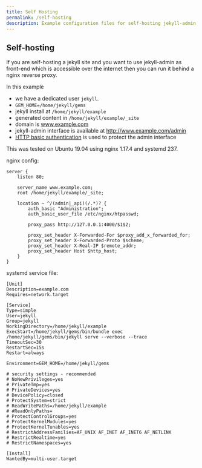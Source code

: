 ```yaml
---
title: Self Hosting
permalink: /self-hosting
description: Example configuration files for self-hosting jekyll-admin
---
```


## Self-hosting

If you are self-hosting a jekyll site and you want to use jekyll-admin as front-end
which is accessible over the internet then you can run it behind a nginx reverse proxy.

In this example 
- we have a dedicated user `jekyll`. 
- `GEM_HOME=/home/jekyll/gems`
- jekyll install at `/home/jekyll/example`
- generated content in `/home/jekyll/example/_site`
- domain is www.example.com
- jekyll-admin interface is available at http://www.example.com/admin
- [HTTP basic authentication](https://docs.nginx.com/nginx/admin-guide/security-controls/configuring-http-basic-authentication/) is used to protect the admin interface

This was tested on Ubuntu 19.04 using nginx 1.17.4 and systemd 237.

nginx config:

```nginx
server {
    listen 80;

    server_name www.example.com;
    root /home/jekyll/example/_site;

    location ~ ^/(admin|_api)(/.*)? {
        auth_basic "Administration";
        auth_basic_user_file /etc/nginx/htpasswd;

        proxy_pass http://127.0.0.1:4000/$1$2;

        proxy_set_header X-Forwarded-For $proxy_add_x_forwarded_for;
        proxy_set_header X-Forwarded-Proto $scheme;
        proxy_set_header X-Real-IP $remote_addr;
        proxy_set_header Host $http_host;
    }
}
```

systemd service file:

```
[Unit]
Description=example.com
Requires=network.target

[Service]
Type=simple
User=jekyll
Group=jekyll
WorkingDirectory=/home/jekyll/example
ExecStart=/home/jekyll/gems/bin/bundle exec /home/jekyll/gems/bin/jekyll serve --verbose --trace
TimeoutSec=30
RestartSec=15s
Restart=always

Environment=GEM_HOME=/home/jekyll/gems

# security settings - recommended
# NoNewPrivileges=yes
# PrivateTmp=yes
# PrivateDevices=yes
# DevicePolicy=closed
# ProtectSystem=strict
# ReadWritePaths=/home/jekyll/example
# #ReadOnlyPaths=
# ProtectControlGroups=yes
# ProtectKernelModules=yes
# ProtectKernelTunables=yes
# RestrictAddressFamilies=AF_UNIX AF_INET AF_INET6 AF_NETLINK
# RestrictRealtime=yes
# RestrictNamespaces=yes

[Install]
WantedBy=multi-user.target
```
